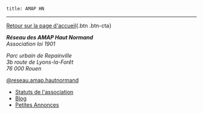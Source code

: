 	title: AMAP HN
---

[Retour sur la page d'accueil](){.btn .btn-cta}
<div>
<address>
<p>
	<strong>Réseau des AMAP Haut Normand</strong><br>
	Association loi 1901
</p>
<p>
	Parc urbain de Repainville<br>
	3b route de Lyons-la-Forêt<br>
	76&nbsp;000 Rouen
</p>
</address>
</div>
<http://reseau-amap-hn.org>  
<contact@reseau-amap-hn.com>  
<a href="https://www.facebook.com/reseau.amap.hautnormand" class="icon" title="@reseau.amap.hautnormand">
	<span class="icon-facebook"></span>
	@reseau.amap.hautnormand
</a>

 - [Statuts de l'association](statuts-de-lassociation)
 - [Blog](blog)
 - [Petites Annonces](annonces)
